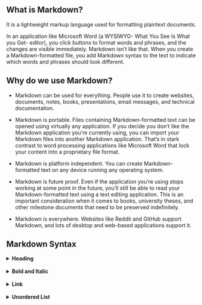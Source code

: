 ## What is Markdown?

It is a lightweight markup language used for formatting plaintext documents. 

In an application like Microsoft Word (a WYSIWYG- What You See Is What you Get- editor), you click buttons to format words and phrases, and the changes are visible immediately. Markdown isn’t like that. When you create a Markdown-formatted file, you add Markdown syntax to the text to indicate which words and phrases should look different.

## Why do we use Markdown?

- Markdown can be used for everything. People use it to create websites, documents, notes, books, presentations, email messages, and technical documentation.

- Markdown is portable. Files containing Markdown-formatted text can be opened using virtually any application. If you decide you don’t like the Markdown application you’re currently using, you can import your Markdown files into another Markdown application. That’s in stark contrast to word processing applications like Microsoft Word that lock your content into a proprietary file format.

- Markdown is platform independent. You can create Markdown-formatted text on any device running any operating system.

- Markdown is future proof. Even if the application you’re using stops working at some point in the future, you’ll still be able to read your Markdown-formatted text using a text editing application. This is an important consideration when it comes to books, university theses, and other milestone documents that need to be preserved indefinitely.

- Markdown is everywhere. Websites like Reddit and GitHub support Markdown, and lots of desktop and web-based applications support it.

## Markdown Syntax

<details>
  <summary><strong>Heading</strong></summary>
  <br> 
To create a heading, add number signs (#) in front of a word or phrase. The number of number signs you use should correspond to the heading level. For example, to create a heading level two <pre>&lt;h2&gt;</pre>, or use two number signs <pre>## My Header</pre>

<table>
  <tr>
    <th>Markdown</th>
    <th>HTML</th>
    <th>Rendered Output</th>
  </tr>
  <tr>
    <td># Heading level 1</td>
    <td><pre>&lt;h1&gt;Heading level 1&lt;/h1&gt;</pre></td>
    <td><h1>Heading level 1</h1></td>
  </tr>
  <tr>
    <td>## Heading level 2</td>
    <td><pre>&lt;h2&gt;Heading level 2&lt;/h2&gt;</pre></td>
    <td><h2>Heading level 2</h2></td>
  </tr>
  <tr>
    <td>### Heading level 3</td>
    <td><pre>&lt;h3&gt;Heading level 3&lt;/h3&gt;</pre></td>
    <td><h3>Heading level 3</h3></td>
  </tr>
  <tr>
    <td>#### Heading level 4</td>
    <td><pre>&lt;h4&gt;Heading level 4&lt;/h4&gt;</pre></td>
    <td><h4>Heading level 4</h4></td>
  </tr>
  <tr>
    <td>##### Heading level 5</td>
    <td><pre>&lt;h5&gt;Heading level 5&lt;/h5&gt;</pre></td>
    <td><h5>Heading level 5</h5></td>
  </tr>
  <tr>
    <td>###### Heading level 6</td>
    <td><pre>&lt;h6&gt;Heading level 6&lt;/h6&gt;</pre></td>
    <td><h6>Heading level 6</h6></td>
  </tr>
</table>
</details>
<br>
<details>
  <summary><strong>Bold and Italic</strong></summary>
  <br> 
  
<p>To bold text, add two asterisks or underscores before and after a word or phrase. To bold the middle of a word for emphasis, add two asterisks without spaces around the letters.</p>

<p>To italicize text, add one asterisk or underscore before and after a word or phrase. To italicize the middle of a word for emphasis, add one asterisk without spaces around the letters.</p>

<table>
  <tr>
    <th>Best Practice?</th>
    <th>Markdown</th>
    <th>HTML</th>
    <th>Rendered Output</th>
  </tr>
  <tr>
    <td>&#9989;</td>
    <td>Be the best of **whatever** you are</td>
    <td>Be the best of <pre>&lt;strong&gt;whatever&lt;/strong&gt;</pre> you are</td>
    <td>Be the best of <strong>whatever</strong> you are</td>
  </tr>
  <tr>
    <td>&#9940;</td>
    <td>Be the best of __whatever__ you are</td>
    <td>Be the best of <pre>&lt;b&gt;whatever&lt;/b&gt;</pre> you are</td>
    <td>Be the best of <b>whatever</b> you are</td>
  </tr>
   <tr>
    <td>&#9989;</td>
    <td>Be the best of *whatever* you are</td>
    <td>Be the best of <pre>&lt;em&gt;whatever&lt;/em&gt;</pre> you are</td>
    <td>Be the best of <em>whatever</em> you are</td>
  </tr>
  <tr>
    <td>&#9940;</td>
    <td>Be the best of _whatever_ you are</td>
    <td>Be the best of <pre>&lt;i&gt;whatever&lt;/i&gt;</pre> you are</td>
    <td>Be the best of <i>whatever</i> you are</td>
  </tr>
   <tr>
    <td>&#9989;</td>
    <td>Be the best of ****whatever**** you are</td>
    <td>Be the best of <pre>&lt;em&gt;&lt;strong&gt;whatever&lt;/strong&gt;&lt;/em&gt;</pre> you are</td>
    <td>Be the best of <em><strong>whatever</strong></em> you are</td>
  </tr>
  <tr>
    <td>&#9940;</td>
    <td>Be the best of ___whatever___ you are</td>
    <td>Be the best of <pre>&lt;i&gt;&lt;b&gt;whatever&lt;/b&gt&lt;/i&gt;</pre> you are</td>
    <td>Be the best of <i><b>whatever</b></i> you are</td>
  </tr>
</table>
</details>
<br>

<details>
  <summary><strong>Link</strong></summary>
  <br>   
  <p>To create a link, enclose the link text in brackets and then follow it immediately with the URL in parentheses.</p>
  
<p><strong><em>Markdown</em></strong></p>
    <p>[My Github site](https://github.com/phamthuhuong91)</p>

<p><strong><em>HTML</em></strong></p>
    <pre>&lt;a&gt; href="https://github.com/phamthuhuong91">My Github site!&lt;/a&gt;</pre>

<p><strong><em>Rendered Output</em></strong></p>
    <p><a href="https://github.com/phamthuhuong91">My Github site</a></p>
</details>
<br>

<details>
  <summary><strong>Unordered List</strong></summary>
  <br>
  To create an unordered list, add dashes (-), asterisks (*), or plus signs (+) in front of line items. Indent one or more items to create a nested list.
</details>  
